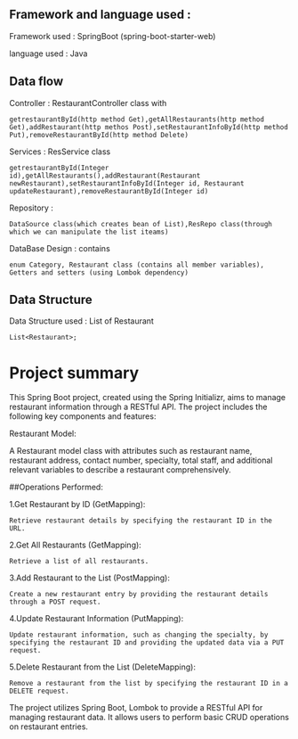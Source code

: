 
## Framework and language used :

Framework  used : SpringBoot (spring-boot-starter-web)

language used : Java

## Data flow
Controller :  RestaurantController class with


    getrestaurantById(http method Get),getAllRestaurants(http method Get),addRestaurant(http methos Post),setRestaurantInfoById(http method Put),removeRestaurantById(http method Delete)


Services : ResService  class

    getrestaurantById(Integer id),getAllRestaurants(),addRestaurant(Restaurant newRestaurant),setRestaurantInfoById(Integer id, Restaurant updateRestaurant),removeRestaurantById(Integer id)
           


Repository :   

    DataSource class(which creates bean of List),ResRepo class(through which we can manipulate the list iteams)  


DataBase Design :    contains

    enum Category, Restaurant class (contains all member variables), Getters and setters (using Lombok dependency)

## Data Structure
Data Structure used : List of Restaurant

    List<Restaurant>;

# Project summary
This Spring Boot project, created using the Spring Initializr, aims to manage restaurant information through a RESTful API. The project includes the following key components and features:

Restaurant Model:

A Restaurant model class with attributes such as restaurant name, restaurant address, contact number, specialty, total staff, and additional relevant variables to describe a restaurant comprehensively.


##Operations Performed:

1.Get Restaurant by ID (GetMapping):

    Retrieve restaurant details by specifying the restaurant ID in the URL.

2.Get All Restaurants (GetMapping):

    Retrieve a list of all restaurants.

3.Add Restaurant to the List (PostMapping):

    Create a new restaurant entry by providing the restaurant details through a POST request.

4.Update Restaurant Information (PutMapping):

    Update restaurant information, such as changing the specialty, by specifying the restaurant ID and providing the updated data via a PUT request.

5.Delete Restaurant from the List (DeleteMapping):

    Remove a restaurant from the list by specifying the restaurant ID in a DELETE request.


The project utilizes Spring Boot, Lombok to provide a RESTful API for managing restaurant data. It allows users to perform basic CRUD operations on restaurant entries.



